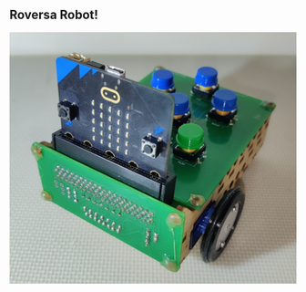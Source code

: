 ## Roversa Robot!

![roversa v2.1](https://github.com/GlobalCSED/roversa/blob/main/RAW_PICS/IMG_20230713_214931.jpg?raw=true)
